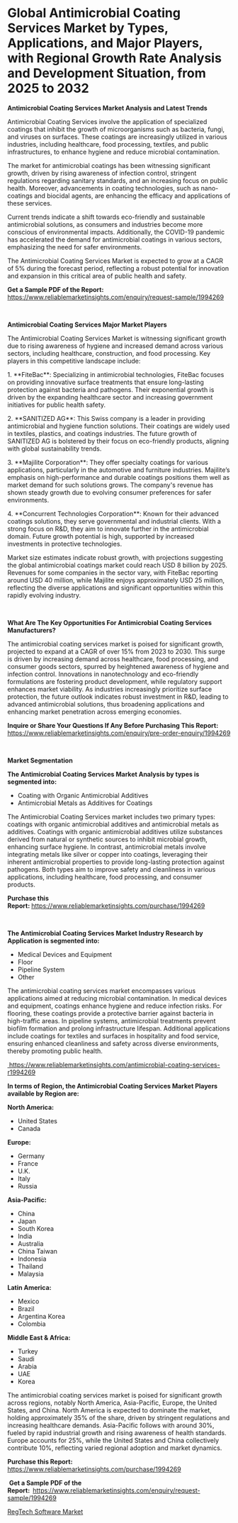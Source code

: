 <p><h1>Global Antimicrobial Coating Services Market by Types, Applications, and Major Players, with Regional Growth Rate Analysis and Development Situation, from 2025 to 2032</h1></p><p><strong>Antimicrobial Coating Services Market Analysis and Latest Trends</strong></p>
<p><p>Antimicrobial Coating Services involve the application of specialized coatings that inhibit the growth of microorganisms such as bacteria, fungi, and viruses on surfaces. These coatings are increasingly utilized in various industries, including healthcare, food processing, textiles, and public infrastructures, to enhance hygiene and reduce microbial contamination. </p><p>The market for antimicrobial coatings has been witnessing significant growth, driven by rising awareness of infection control, stringent regulations regarding sanitary standards, and an increasing focus on public health. Moreover, advancements in coating technologies, such as nano-coatings and biocidal agents, are enhancing the efficacy and applications of these services.</p><p>Current trends indicate a shift towards eco-friendly and sustainable antimicrobial solutions, as consumers and industries become more conscious of environmental impacts. Additionally, the COVID-19 pandemic has accelerated the demand for antimicrobial coatings in various sectors, emphasizing the need for safer environments. </p><p>The Antimicrobial Coating Services Market is expected to grow at a CAGR of 5% during the forecast period, reflecting a robust potential for innovation and expansion in this critical area of public health and safety.</p></p>
<p><strong>Get a Sample PDF of the Report:&nbsp;</strong> <a href="https://www.reliablemarketinsights.com/enquiry/request-sample/1994269?utm_campaign=2280&utm_medium=2&utm_source=Github&utm_content=ia&utm_term=10032025&utm_id=antimicrobial-coating-services">https://www.reliablemarketinsights.com/enquiry/request-sample/1994269</a></p>
<p>&nbsp;</p>
<p><strong>Antimicrobial Coating Services Major Market Players</strong></p>
<p><p>The Antimicrobial Coating Services Market is witnessing significant growth due to rising awareness of hygiene and increased demand across various sectors, including healthcare, construction, and food processing. Key players in this competitive landscape include:</p><p>1. **FiteBac**: Specializing in antimicrobial technologies, FiteBac focuses on providing innovative surface treatments that ensure long-lasting protection against bacteria and pathogens. Their exponential growth is driven by the expanding healthcare sector and increasing government initiatives for public health safety.</p><p>2. **SANITIZED AG**: This Swiss company is a leader in providing antimicrobial and hygiene function solutions. Their coatings are widely used in textiles, plastics, and coatings industries. The future growth of SANITIZED AG is bolstered by their focus on eco-friendly products, aligning with global sustainability trends.</p><p>3. **Majilite Corporation**: They offer specialty coatings for various applications, particularly in the automotive and furniture industries. Majilite’s emphasis on high-performance and durable coatings positions them well as market demand for such solutions grows. The company's revenue has shown steady growth due to evolving consumer preferences for safer environments.</p><p>4. **Concurrent Technologies Corporation**: Known for their advanced coatings solutions, they serve governmental and industrial clients. With a strong focus on R&D, they aim to innovate further in the antimicrobial domain. Future growth potential is high, supported by increased investments in protective technologies.</p><p>Market size estimates indicate robust growth, with projections suggesting the global antimicrobial coatings market could reach USD 8 billion by 2025. Revenues for some companies in the sector vary, with FiteBac reporting around USD 40 million, while Majilite enjoys approximately USD 25 million, reflecting the diverse applications and significant opportunities within this rapidly evolving industry.</p></p>
<p>&nbsp;</p>
<p><strong>What Are The Key Opportunities For Antimicrobial Coating Services Manufacturers?</strong></p>
<p><p>The antimicrobial coating services market is poised for significant growth, projected to expand at a CAGR of over 15% from 2023 to 2030. This surge is driven by increasing demand across healthcare, food processing, and consumer goods sectors, spurred by heightened awareness of hygiene and infection control. Innovations in nanotechnology and eco-friendly formulations are fostering product development, while regulatory support enhances market viability. As industries increasingly prioritize surface protection, the future outlook indicates robust investment in R&D, leading to advanced antimicrobial solutions, thus broadening applications and enhancing market penetration across emerging economies.</p></p>
<p><strong>Inquire or Share Your Questions If Any Before Purchasing This Report:</strong> <a href="https://www.reliablemarketinsights.com/enquiry/pre-order-enquiry/1994269?utm_campaign=2280&utm_medium=2&utm_source=Github&utm_content=ia&utm_term=10032025&utm_id=antimicrobial-coating-services">https://www.reliablemarketinsights.com/enquiry/pre-order-enquiry/1994269</a></p>
<p>&nbsp;</p>
<p><strong>Market Segmentation</strong></p>
<p><strong>The Antimicrobial Coating Services Market Analysis by types is segmented into:</strong></p>
<p><ul><li>Coating with Organic Antimicrobial Additives</li><li>Antimicrobial Metals as Additives for Coatings</li></ul></p>
<p><p>The Antimicrobial Coating Services market includes two primary types: coatings with organic antimicrobial additives and antimicrobial metals as additives. Coatings with organic antimicrobial additives utilize substances derived from natural or synthetic sources to inhibit microbial growth, enhancing surface hygiene. In contrast, antimicrobial metals involve integrating metals like silver or copper into coatings, leveraging their inherent antimicrobial properties to provide long-lasting protection against pathogens. Both types aim to improve safety and cleanliness in various applications, including healthcare, food processing, and consumer products.</p></p>
<p><strong>Purchase this Report:&nbsp;</strong><a href="https://www.reliablemarketinsights.com/purchase/1994269?utm_campaign=2280&utm_medium=2&utm_source=Github&utm_content=ia&utm_term=10032025&utm_id=antimicrobial-coating-services">https://www.reliablemarketinsights.com/purchase/1994269</a></p>
<p>&nbsp;</p>
<p><strong>The Antimicrobial Coating Services Market Industry Research by Application is segmented into:</strong></p>
<p><ul><li>Medical Devices and Equipment</li><li>Floor</li><li>Pipeline System</li><li>Other</li></ul></p>
<p><p>The antimicrobial coating services market encompasses various applications aimed at reducing microbial contamination. In medical devices and equipment, coatings enhance hygiene and reduce infection risks. For flooring, these coatings provide a protective barrier against bacteria in high-traffic areas. In pipeline systems, antimicrobial treatments prevent biofilm formation and prolong infrastructure lifespan. Additional applications include coatings for textiles and surfaces in hospitality and food service, ensuring enhanced cleanliness and safety across diverse environments, thereby promoting public health.</p></p>
<p><a href="https://www.reliablemarketinsights.com/antimicrobial-coating-services-r1994269?utm_campaign=2280&utm_medium=2&utm_source=Github&utm_content=ia&utm_term=10032025&utm_id=antimicrobial-coating-services">&nbsp;https://www.reliablemarketinsights.com/antimicrobial-coating-services-r1994269</a></p>
<p><strong>In terms of Region, the Antimicrobial Coating Services Market Players available by Region are:</strong></p>
<p>
    <p> <strong> North America: </strong>
        <ul>
            <li>United States</li>
            <li>Canada</li>
        </ul>
        </p> 
    <p> <strong> Europe: </strong>
        <ul>
            <li>Germany</li>
            <li>France</li>
            <li>U.K.</li>
            <li>Italy</li>
            <li>Russia</li>
        </ul>
        </p> 
    <p> <strong> Asia-Pacific: </strong>
        <ul>
            <li>China</li>
            <li>Japan</li>
            <li>South Korea</li>
            <li>India</li>
            <li>Australia</li>
            <li>China Taiwan</li>
            <li>Indonesia</li>
            <li>Thailand</li>
            <li>Malaysia</li>
        </ul>
        </p> 
    <p> <strong> Latin America: </strong>
        <ul>
            <li>Mexico</li>
            <li>Brazil</li>
            <li>Argentina Korea</li>
            <li>Colombia</li>
        </ul>
        </p> 
    <p> <strong> Middle East & Africa: </strong>
        <ul>
            <li>Turkey</li>
            <li>Saudi</li>
            <li>Arabia</li>
            <li>UAE</li>
            <li>Korea</li>
        </ul>
    </p>
    </p>
<p><p>The antimicrobial coating services market is poised for significant growth across regions, notably North America, Asia-Pacific, Europe, the United States, and China. North America is expected to dominate the market, holding approximately 35% of the share, driven by stringent regulations and increasing healthcare demands. Asia-Pacific follows with around 30%, fueled by rapid industrial growth and rising awareness of health standards. Europe accounts for 25%, while the United States and China collectively contribute 10%, reflecting varied regional adoption and market dynamics.</p></p>
<p><strong>Purchase this Report: </strong><a href="https://www.reliablemarketinsights.com/purchase/1994269?utm_campaign=2280&utm_medium=2&utm_source=Github&utm_content=ia&utm_term=10032025&utm_id=antimicrobial-coating-services">https://www.reliablemarketinsights.com/purchase/1994269</a></p>
<p>&nbsp;<strong>Get a Sample PDF of the Report:&nbsp;&nbsp;</strong><a href="https://www.reliablemarketinsights.com/enquiry/request-sample/1994269?utm_campaign=2280&utm_medium=2&utm_source=Github&utm_content=ia&utm_term=10032025&utm_id=antimicrobial-coating-services">https://www.reliablemarketinsights.com/enquiry/request-sample/1994269</a></p>
<p><strong></strong></p>
<p><p><a href="https://github.com/NargisHussain75/Market-Research-Report-List-1/blob/main/regtech-software-market.md?utm_campaign=2280&utm_medium=2&utm_source=Github&utm_content=ia&utm_term=10032025&utm_id=antimicrobial-coating-services">RegTech Software Market</a></p></p>